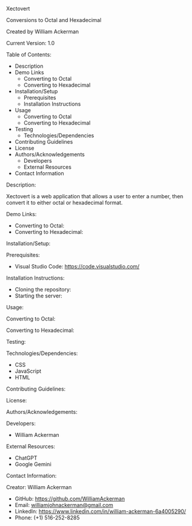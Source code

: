 Xectovert

Conversions to Octal and Hexadecimal

Created by William Ackerman

Current Version: 1.0

Table of Contents:
- Description
- Demo Links
    - Converting to Octal
    - Converting to Hexadecimal
- Installation/Setup
    - Prerequisites
    - Installation Instructions
- Usage
    - Converting to Octal
    - Converting to Hexadecimal
- Testing
    - Technologies/Dependencies
- Contributing Guidelines
- License
- Authors/Acknowledgements
    - Developers
    - External Resources
- Contact Information

Description:

Xectovert is a web application that allows a user to enter a number, then convert it to either octal or hexadecimal format.

Demo Links:
- Converting to Octal:
- Converting to Hexadecimal:

Installation/Setup:

Prerequisites:
- Visual Studio Code: https://code.visualstudio.com/

Installation Instructions:
- Cloning the repository:
- Starting the server:

Usage:

Converting to Octal:

Converting to Hexadecimal:

Testing:

Technologies/Dependencies:
- CSS
- JavaScript
- HTML

Contributing Guidelines:

License:

Authors/Acknowledgements:

Developers:
- William Ackerman

External Resources:
- ChatGPT
- Google Gemini

Contact Information:

Creator: William Ackerman
- GitHub: https://github.com/WilliamAckerman
- Email: williamjohnackerman@gmail.com
- LinkedIn: https://www.linkedin.com/in/william-ackerman-6a4005290/
- Phone: (+1) 516-252-8285